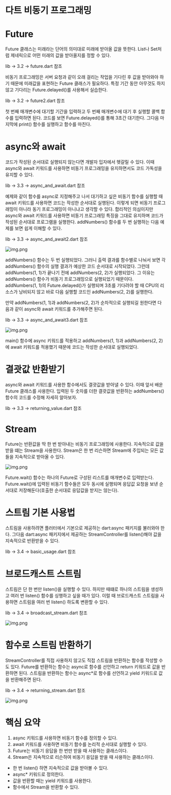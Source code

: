 # **다트 비동기 프로그래밍**  
# **Future**  
Future 클래스는 미래라는 단어의 의미대로 미래에 받아올 값을 뜻한다. List나 Set처럼 제네릭으로 어떤 미래의 값을 받아올지를 
정할 수 있다.  
  
lib -> 3.2 -> future.dart 참조  
  
비동기 프로그래밍은 서버 요청과 같이 오래 걸리는 작업을 기다린 후 값을 받아와야 하기 때문에 미래값을 표현하는 Future 클래스가 
필요하다. 특정 기간 동안 아무것도 하지 않고 기다리는 Future.delayed()를 사용해서 실습한다.  
  
lib -> 3.2 -> future2.dart 참조  
  
첫 번째 매개변수에 대기할 기간을 입력하고 두 번째 매개변수에 대기 후 실행할 콜백 함수를 입력하면 된다. 코드를 보면 
Future.delayed()를 통해 3초간 대기한다. 그다음 마지막에 print() 함수를 실행하고 함수를 마친다.  
  
# **async와 await**  
코드가 작성된 순서대로 실행되지 않는다면 개발자 입자에서 헷갈릴 수 있다. 이때 async와 await 키워드를 사용하면 비동기 
프로그래밍을 유지하면서도 코드 가독성을 유지할 수 있다.  

lib -> 3.3 -> async_and_await.dart 참조  
  
예제와 같이 함수를 async로 지정해주고 나서 대기하고 싶은 비동기 함수를 실행할 때 await 키워드를 사용하면 코드는 작성한 
순서대로 실행된다. 이렇게 되면 비동기 프로그래밍이 아니라 동기 프로그래밍이 아니냐고 생각할 수 있다. 합리적인 의심이지만 
async와 await 키워드를 사용하면 비동기 프로그래밍 특징을 그대로 유지하며 코드가 작성된 순서대로 프로그램을 실행한다. 
addNumbers() 함수를 두 번 실행하는 다음 예제를 보면 쉽게 이해할 수 있다.  
  
lib -> 3.3 -> async_and_await2.dart 참조  
  
![img.png](image/img.png)  
  
addNumbers() 함수는 두 번 실행되었다. 그러니 출력 결과를 함수별로 나눠서 보면 각 addNumbers() 함수의 실행 결과가 예상한 
코드 순서대로 시작되었다. 그런데 addNumbers(1, 1)가 끝나기 전에 addNumbers(2, 2)가 실행되었다. 그 이유는 addNumbers() 함수가 
비동기 프로그래밍으로 실행되었기 때문이다. addNumbers(1, 1)의 Future.delayed()가 실행되며 3초를 기다려야 할 때 CPU의 리소스가 
낭비되지 않고 바로 다음 실행할 코드인 addNumbers(2, 2)를 실행한다.  
  
만약 addNumbers(1, 1)과 addNumbers(2, 2)가 순차적으로 실행되길 원한다면 다음과 같이 async와 await 키워드를 추가해주면 된다.  
  
lib -> 3.3 -> async_and_await3.dart 참조  
  
![img.png](image/img2.png)  
  
main() 함수에 async 키워드를 적용하고 addNumbers(1, 1)과 addNumbers(2, 2)에 await 키워드를 적용했기 때문에 코드는 
작성한 순서대로 실행되었다.  
  
# **결괏값 반환받기**  
async와 await 키워드를 사용한 함수에서도 결괏값을 받아낼 수 있다. 이때 앞서 배운 Future 클래스를 사용한다. 입력된 
두 숫자를 더한 결괏값을 반환하는 addNumbers() 함수의 코드를 수정해 자세히 알아보자.  
  
lib -> 3.3 -> returning_value.dart 참조  
  
# **Stream**  
Future는 반환값을 딱 한 번 받아내는 비동기 프로그래밍에 사용한다. 지속적으로 값을 받을 떄는 Stream을 사용한다. Stream은 
한 번 리슨하면 Stream에 주입되는 모든 값들을 지속적으로 받아올 수 있다.  
  
![img.png](image/img3.png)  
  
Future.wait() 함수는 하나의 Future로 구성된 리스트를 매개변수로 입력받는다. Future.wait()에 입력된 비동기 함수들은 
모두 동시에 실행되며 응답값 요청을 보낸 순서대로 저장해둔다(호출한 순서대로 응답값을 받지는 않는다).

# **스트림 기본 사용법**  
스트림을 사용하려면 플러터에서 기본으로 제공하는 dart:async 패키지를 불러와야 한다. 그다음 dart:async 패키지에서 
제공하는 StreamController를 listen()해야 값을 지속적으로 반환받을 수 있다.  
  
lib -> 3.4 -> basic_usage.dart 참조  
  
# **브로드캐스트 스트림**  
스트림은 단 한 번만 listen()을 실행할 수 있다. 하지만 때떄로 하나의 스트림을 생성하고 여러 번 listen() 함수를 싱행하고 
싶을 때가 있다. 이럴 때 브로드캐스트 스트림을 사용하면 스트림을 여러 번 listen() 하도록 변환할 수 있다.  
  
lib -> 3.4 -> broadcast_stream.dart 참조  
  
![img.png](image/img4.png)  
  
# **함수로 스트림 반환하기**  
StreamController를 직접 사용하지 않고도 직접 스트림을 반환하는 함수를 작성할 수도 있다. Future를 반환하는 함수는 
async로 함수를 선언하고 return 키워드로 값을 반환하면 된다. 스트림을 반환하는 함수는 async*로 함수를 선언하고 yield 
키워드로 값을 반환해주면 된다.  
  
lib -> 3.4 -> returning_stream.dart 참조  
  
![img.png](image/img5.png)  
  
# **핵심 요약**  
1. async 키워드를 사용하면 비동기 함수를 정의할 수 있다.  
2. await 키워드를 사용하면 비동기 함수를 논리적 순서대로 실행할 수 있다.  
3. Future는 비동기 응답을 한 번만 받을 때 사용하는 클래스이다.  
4. Stream은 지속적으로 리슨하여 비동기 응답을 받을 때 사용하는 클래스이다.  
- 한 번 listen() 하면 지속적으로 값을 받아볼 수 있다.  
- async* 키워드로 정의한다.  
- 값을 반환할 때는 yield 키워드를 사용한다.  
- 함수에서 Stream을 반환할 수 있다.  
  
